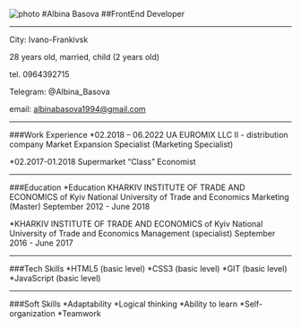 ![photo](/rsschool-cv/IMG_20220821_172710.jpg)
#Albina Basova
##FrontEnd Developer
***
City: Ivano-Frankivsk

28 years old, married, child (2 years old)

tel. 0964392715 

Telegram: @Albina_Basova

email: albinabasova1994@gmail.com
***
###Work Experience
*02.2018 – 06.2022
UA EUROMIX LLC II - distribution company
Market Expansion Specialist (Marketing Specialist)

*02.2017-01.2018
Supermarket  “Class”
Economist
***
###Education
*Education
KHARKIV INSTITUTE OF TRADE AND ECONOMICS
of Kyiv National University of Trade and Economics 
Marketing  (Master)
September 2012 - June 2018 

*KHARKIV INSTITUTE OF TRADE AND ECONOMICS
of Kyiv National University of Trade and Economics 
Management  (specialist)
September 2016 - June 2017
***
###Tech Skills
*HTML5 (basic level)
*CSS3 (basic level)
*GIT (basic level)
*JavaScript (basic level)
***
###Soft Skills
*Adaptability
*Logical thinking
*Ability to learn
*Self-organization
*Teamwork

